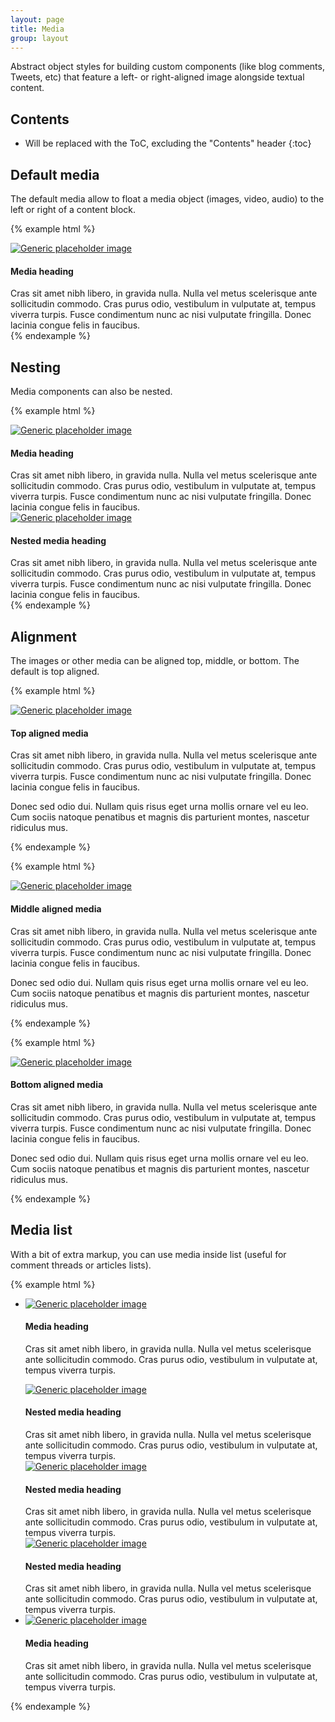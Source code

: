 ```yaml
---
layout: page
title: Media
group: layout
---
```


Abstract object styles for building custom components (like blog comments, Tweets, etc) that feature a left- or right-aligned image alongside textual content.

## Contents

* Will be replaced with the ToC, excluding the "Contents" header
{:toc}

## Default media

The default media allow to float a media object (images, video, audio) to the left or right of a content block.

{% example html %}
<div class="media">
  <a class="media-left" href="#">
    <img class="media-object" data-src="holder.js/64x64" alt="Generic placeholder image">
  </a>
  <div class="media-body">
    <h4 class="media-heading">Media heading</h4>
    Cras sit amet nibh libero, in gravida nulla. Nulla vel metus scelerisque ante sollicitudin commodo. Cras purus odio, vestibulum in vulputate at, tempus viverra turpis. Fusce condimentum nunc ac nisi vulputate fringilla. Donec lacinia congue felis in faucibus.
  </div>
</div>
{% endexample %}

## Nesting

Media components can also be nested.

{% example html %}
<div class="media">
  <div class="media-left">
    <a href="#">
      <img class="media-object" data-src="holder.js/64x64" alt="Generic placeholder image">
    </a>
  </div>
  <div class="media-body">
    <h4 class="media-heading">Media heading</h4>
    Cras sit amet nibh libero, in gravida nulla. Nulla vel metus scelerisque ante sollicitudin commodo. Cras purus odio, vestibulum in vulputate at, tempus viverra turpis. Fusce condimentum nunc ac nisi vulputate fringilla. Donec lacinia congue felis in faucibus.
    <div class="media">
      <a class="media-left" href="#">
        <img class="media-object" data-src="holder.js/64x64" alt="Generic placeholder image">
      </a>
      <div class="media-body">
        <h4 class="media-heading">Nested media heading</h4>
        Cras sit amet nibh libero, in gravida nulla. Nulla vel metus scelerisque ante sollicitudin commodo. Cras purus odio, vestibulum in vulputate at, tempus viverra turpis. Fusce condimentum nunc ac nisi vulputate fringilla. Donec lacinia congue felis in faucibus.
      </div>
    </div>
  </div>
</div>
{% endexample %}

## Alignment

The images or other media can be aligned top, middle, or bottom. The default is top aligned.

{% example html %}
<div class="media">
  <div class="media-left">
    <a href="#">
      <img class="media-object" data-src="holder.js/64x64" alt="Generic placeholder image">
    </a>
  </div>
  <div class="media-body">
    <h4 class="media-heading">Top aligned media</h4>
    <p>Cras sit amet nibh libero, in gravida nulla. Nulla vel metus scelerisque ante sollicitudin commodo. Cras purus odio, vestibulum in vulputate at, tempus viverra turpis. Fusce condimentum nunc ac nisi vulputate fringilla. Donec lacinia congue felis in faucibus.</p>
    <p>Donec sed odio dui. Nullam quis risus eget urna mollis ornare vel eu leo. Cum sociis natoque penatibus et magnis dis parturient montes, nascetur ridiculus mus.</p>
  </div>
</div>
{% endexample %}

{% example html %}
<div class="media">
  <div class="media-left media-middle">
    <a href="#">
      <img class="media-object" data-src="holder.js/64x64" alt="Generic placeholder image">
    </a>
  </div>
  <div class="media-body">
    <h4 class="media-heading">Middle aligned media</h4>
    <p>Cras sit amet nibh libero, in gravida nulla. Nulla vel metus scelerisque ante sollicitudin commodo. Cras purus odio, vestibulum in vulputate at, tempus viverra turpis. Fusce condimentum nunc ac nisi vulputate fringilla. Donec lacinia congue felis in faucibus.</p>
    <p>Donec sed odio dui. Nullam quis risus eget urna mollis ornare vel eu leo. Cum sociis natoque penatibus et magnis dis parturient montes, nascetur ridiculus mus.</p>
  </div>
</div>
{% endexample %}

{% example html %}
<div class="media">
  <div class="media-left media-bottom">
    <a href="#">
      <img class="media-object" data-src="holder.js/64x64" alt="Generic placeholder image">
    </a>
  </div>
  <div class="media-body">
    <h4 class="media-heading">Bottom aligned media</h4>
    <p>Cras sit amet nibh libero, in gravida nulla. Nulla vel metus scelerisque ante sollicitudin commodo. Cras purus odio, vestibulum in vulputate at, tempus viverra turpis. Fusce condimentum nunc ac nisi vulputate fringilla. Donec lacinia congue felis in faucibus.</p>
    <p>Donec sed odio dui. Nullam quis risus eget urna mollis ornare vel eu leo. Cum sociis natoque penatibus et magnis dis parturient montes, nascetur ridiculus mus.</p>
  </div>
</div>
{% endexample %}

## Media list

With a bit of extra markup, you can use media inside list (useful for comment threads or articles lists).

{% example html %}
<ul class="media-list">
  <li class="media">
    <div class="media-left">
      <a href="#">
        <img class="media-object" data-src="holder.js/64x64" alt="Generic placeholder image">
      </a>
    </div>
    <div class="media-body">
      <h4 class="media-heading">Media heading</h4>
      <p>Cras sit amet nibh libero, in gravida nulla. Nulla vel metus scelerisque ante sollicitudin commodo. Cras purus odio, vestibulum in vulputate at, tempus viverra turpis.</p>
      <!-- Nested media object -->
      <div class="media">
        <a class="media-left" href="#">
          <img class="media-object" data-src="holder.js/64x64" alt="Generic placeholder image">
        </a>
        <div class="media-body">
          <h4 class="media-heading">Nested media heading</h4>
          Cras sit amet nibh libero, in gravida nulla. Nulla vel metus scelerisque ante sollicitudin commodo. Cras purus odio, vestibulum in vulputate at, tempus viverra turpis.
          <!-- Nested media object -->
          <div class="media">
            <div class="media-left">
              <a href="#">
                <img class="media-object" data-src="holder.js/64x64" alt="Generic placeholder image">
              </a>
            </div>
            <div class="media-body">
              <h4 class="media-heading">Nested media heading</h4>
              Cras sit amet nibh libero, in gravida nulla. Nulla vel metus scelerisque ante sollicitudin commodo. Cras purus odio, vestibulum in vulputate at, tempus viverra turpis.
            </div>
          </div>
        </div>
      </div>
      <!-- Nested media object -->
      <div class="media">
        <div class="media-left">
          <a href="#">
            <img class="media-object" data-src="holder.js/64x64" alt="Generic placeholder image">
          </a>
        </div>
        <div class="media-body">
          <h4 class="media-heading">Nested media heading</h4>
          Cras sit amet nibh libero, in gravida nulla. Nulla vel metus scelerisque ante sollicitudin commodo. Cras purus odio, vestibulum in vulputate at, tempus viverra turpis.
        </div>
      </div>
    </div>
  </li>
  <li class="media">
    <div class="media-right">
      <a href="#">
        <img class="media-object" data-src="holder.js/64x64" alt="Generic placeholder image">
      </a>
    </div>
    <div class="media-body">
      <h4 class="media-heading">Media heading</h4>
      Cras sit amet nibh libero, in gravida nulla. Nulla vel metus scelerisque ante sollicitudin commodo. Cras purus odio, vestibulum in vulputate at, tempus viverra turpis.
    </div>
  </li>
</ul>
{% endexample %}

